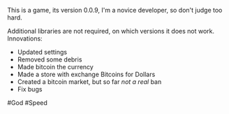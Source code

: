 This is a game, its version 0.0.9, I'm a novice developer, so don't judge too hard.

Additional libraries are not required, on which versions it does not work.
Innovations:

- Updated settings
- Removed some debris
- Made bitcoin the currency
- Made a store with exchange Bitcoins for Dollars
- Created a bitcoin market, but so far _not a real_ ban
- Fix bugs

#God #Speed
